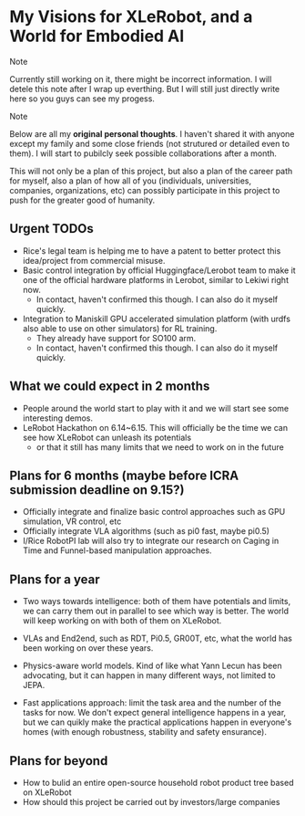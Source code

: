 # My Visions for XLeRobot, and a World for Embodied AI

> [!NOTE] 
> Currently still working on it, there might be incorrect information. I will detele this note after I wrap up everthing. But I will still just directly write here so you guys can see my progess.

> [!NOTE] 
> Below are all my **original personal thoughts**. I haven't shared it with anyone except my family and some close friends (not strutured or detailed even to them). I will start to pubilcly seek possible collaborations after a month.

This will not only be a plan of this project, but also a plan of the career path for myself, also a plan of how all of you (individuals, universities, companies, organizations, etc) can possibly participate in this project to push for the greater good of humanity.


## Urgent TODOs

- Rice's legal team is helping me to have a patent to better protect this idea/project from commercial misuse.
- Basic control integration by official Huggingface/Lerobot team to make it one of the official hardware platforms in Lerobot, similar to Lekiwi right now.
  - In contact, haven't confirmed this though. I can also do it myself quickly.
- Integration to Maniskill GPU accelerated simulation platform (with urdfs also able to use on other simulators) for RL training.
  - They already have support for SO100 arm.
  - In contact, haven't confirmed this though. I can also do it myself quickly.

## What we could expect in 2 months

- People around the world start to play with it and we will start see some interesting demos.
- LeRobot Hackathon on 6.14~6.15. This will officially be the time we can see how XLeRobot can unleash its potentials
  - or that it still has many limits that we need to work on in the future

## Plans for 6 months (maybe before ICRA submission deadline on 9.15?)

- Officially integrate and finalize basic control approaches such as GPU simulation, VR control, etc
- Officially integrate VLA algorithms (such as pi0 fast, maybe pi0.5)
- I/Rice RobotPI lab will also try to integrate our research on Caging in Time and Funnel-based manipulation approaches.

## Plans for a year

- Two ways towards intelligence: both of them have potentials and limits, we can carry them out in parallel to see which way is better. The world will keep working on with both of them on XLeRobot.
 - VLAs and End2end, such as RDT, Pi0.5, GR00T, etc, what the world has been working on over these years.
 - Physics-aware world models. Kind of like what Yann Lecun has been advocating, but it can happen in many different ways, not limited to JEPA.

- Fast applications approach: limit the task area and the number of the tasks for now. We don't expect general intelligence happens in a year, but we can quikly make the practical applications happen in everyone's homes (with enough robustness, stability and safety ensurance).

## Plans for beyond

- How to bulid an entire open-source household robot product tree based on XLeRobot
- How should this project be carried out by investors/large companies
